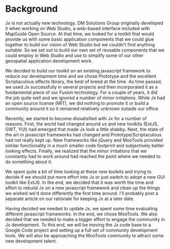 # Background #

Jx is not actually new technology.  DM Solutions Group originally developed it when working on Web Studio, a web-based interface included with MapGuide Open Source.  At that time, we looked for a toolkit that would provide us with some basic application components that we could glue together to build our vision of Web Studio but we couldn't find anything suitable.  So we set out to build our own set of reusable components that we could employ in Web Studio and use to simplify some of our other geospatial application development work.

We decided to build our toolkit on an existing javascript framework to reduce our development time and we chose Prototype and the excellent Scriptaculous effects library, the best of breed at the time.  As time passed, we used Jx successfully in several projects and then incorporated it as a fundamental piece of our Fusion technology.  For a couple of years, it did the job quite well and we ignored a number of minor irritations.  While Jx had an open source license (MIT), we did nothing to promote it or build a community around it so it remained relatively unknown outside our office.

Recently, we started to become dissatisfied with Jx for a number of reasons.  First, the world had changed around us and new toolkits (ExtJS, GWT, YUI) had emerged that made Jx look a little shabby.  Next, the state of the art in javascript frameworks had changed and Prototype/Scriptaculous had not really kept up.  New frameworks like jQuery and MooTools provided similar functionality in a much smaller code footprint and subjectively better looking effects.  Finally, we realized that the minor irritations that we constantly had to work around had reached the point where we needed to do something about it.

We spent quite a bit of time looking at these new toolkits and trying to decide if we should put more effort into Jx or just switch to adopt a new GUI toolkit like ExtJS.  In the end, we decided that it was worth the time and effort to rebuild Jx on a new javascript framework and clean up the things we wished we'd done differently the first time around.  I'll probably post a separate article on our rationale for keeping Jx at a later date.

Having decided we needed to update Jx, we spent some time evaluating different javascript frameworks.  In the end, we chose MooTools.  We also decided that we needed to make a bigger effort to engage the community in Jx development.  To this end, we will be moving the Jx code base to a Google Code project and setting up a full set of community development tools.  We will also be approaching the MooTools community to attract some new development talent.